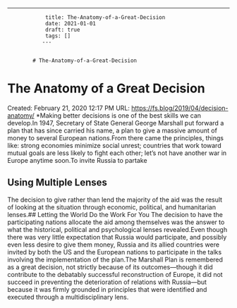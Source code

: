 ---
                title: The-Anatomy-of-a-Great-Decision
                date: 2021-01-01    
                draft: true
                tags: []
               ---


            # The-Anatomy-of-a-Great-Decision

# The Anatomy of a Great Decision
Created: February 21, 2020 12:17 PM
URL: https://fs.blog/2019/04/decision-anatomy/
*Making better decisions is one of the best skills we can develop.In 1947, Secretary of State General George Marshall put forward a plan that has since carried his name, a plan to give a massive amount of money to several European nations.From there came the principles, things like: strong economies minimize social unrest; countries that work toward mutual goals are less likely to fight each other; let’s not have another war in Europe anytime soon.To invite Russia to partake
## **Using Multiple Lenses**
The decision to give rather than lend the majority of the aid was the result of looking at the situation through economic, political, and humanitarian lenses.## Letting the World Do the Work For You
The decision to have the participating nations allocate the aid among themselves was the answer to what the historical, political and psychological lenses revealed.Even though there was very little expectation that Russia would participate, and possibly even less desire to give them money, Russia and its allied countries were invited by both the US and the European nations to participate in the talks involving the implementation of the plan.The Marshall Plan is remembered as a great decision, not strictly because of its outcomes—though it did contribute to the debatably successful reconstruction of Europe, it did not succeed in preventing the deterioration of relations with Russia—but because it was firmly grounded in principles that were identified and executed through a multidisciplinary lens.